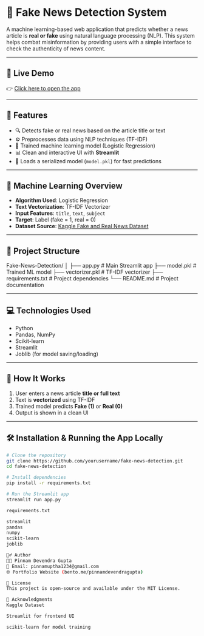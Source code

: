 # 📰 Fake News Detection System

A machine learning-based web application that predicts whether a news article is **real or fake** using natural language processing (NLP). This system helps combat misinformation by providing users with a simple interface to check the authenticity of news content.

---

## 🚀 Live Demo

👉 [Click here to open the app](https://fakenewsdetectionsystem-bvgp9ms2nlbshdqnlsjzky.streamlit.app/)  

---

## 📌 Features

- 🔍 Detects fake or real news based on the article title or text
- ⚙️ Preprocesses data using NLP techniques (TF-IDF)
- 🤖 Trained machine learning model (Logistic Regression)
- 📊 Clean and interactive UI with **Streamlit**
- 💾 Loads a serialized model (`model.pkl`) for fast predictions

---

## 🧠 Machine Learning Overview

- **Algorithm Used**: Logistic Regression
- **Text Vectorization**: TF-IDF Vectorizer
- **Input Features**: `title`, `text`, `subject`
- **Target**: Label (fake = 1, real = 0)
- **Dataset Source**: [Kaggle Fake and Real News Dataset](https://www.kaggle.com/clmentbisaillon/fake-and-real-news-dataset)

---

## 📁 Project Structure

Fake-News-Detection/
│
├── app.py # Main Streamlit app
├── model.pkl # Trained ML model
├── vectorizer.pkl # TF-IDF vectorizer
├── requirements.txt # Project dependencies
└── README.md # Project documentation


---

## 💻 Technologies Used

- Python
- Pandas, NumPy
- Scikit-learn
- Streamlit
- Joblib (for model saving/loading)

---

## 🧪 How It Works

1. User enters a news article **title or full text**
2. Text is **vectorized** using TF-IDF
3. Trained model predicts **Fake (1)** or **Real (0)**
4. Output is shown in a clean UI

---

## 🛠️ Installation & Running the App Locally

```bash
# Clone the repository
git clone https://github.com/yourusername/fake-news-detection.git
cd fake-news-detection

# Install dependencies
pip install -r requirements.txt

# Run the Streamlit app
streamlit run app.py

requirements.txt

streamlit
pandas
numpy
scikit-learn
joblib

🙋‍♂️ Author
👨‍💻 Pinnam Devendra Gupta
📧 Email: pinnamuptha1234@gmail.com
🌐 Portfolio Website (bento.me/pinnamdevendragupta)

📄 License
This project is open-source and available under the MIT License.

🙌 Acknowledgments
Kaggle Dataset

Streamlit for frontend UI

scikit-learn for model training
